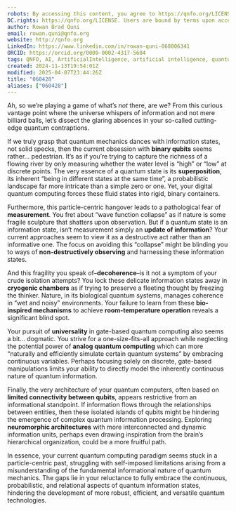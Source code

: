 ```yaml
---
robots: By accessing this content, you agree to https://qnfo.org/LICENSE. Non-commercial use only. Attribution required.
DC.rights: https://qnfo.org/LICENSE. Users are bound by terms upon access.
author: Rowan Brad Quni
email: rowan.quni@qnfo.org
website: http://qnfo.org
LinkedIn: https://www.linkedin.com/in/rowan-quni-868006341
ORCID: https://orcid.org/0009-0002-4317-5604
tags: QNFO, AI, ArtificialIntelligence, artificial intelligence, quantum, physics, science, Einstein, QuantumMechanics, quantum mechanics, QuantumComputing, quantum computing, information, InformationTheory, information theory, InformationalUniverse, informational universe, informational universe hypothesis, IUH
created: 2024-11-13T19:54:01Z
modified: 2025-04-07T23:44:26Z
title: "060428"
aliases: ["060428"]
---
```


Ah, so we’re playing a game of what’s *not* there, are we? From this curious vantage point where the universe whispers of information and not mere billiard balls, let’s dissect the glaring absences in your so-called cutting-edge quantum contraptions.

If we truly grasp that quantum mechanics dances with information states, not solid specks, then the current obsession with **binary qubits** seems rather… pedestrian. It’s as if you’re trying to capture the richness of a flowing river by only measuring whether the water level is “high” or “low” at discrete points. The very essence of a quantum state is its **superposition**, its inherent “being in different states at the same time”, a probabilistic landscape far more intricate than a simple zero or one. Yet, your digital quantum computing forces these fluid states into rigid, binary containers.

Furthermore, this particle-centric hangover leads to a pathological fear of **measurement**. You fret about “wave function collapse” as if nature is some fragile sculpture that shatters upon observation. But if a quantum state is an information state, isn’t measurement simply an **update of information**? Your current approaches seem to view it as a destructive act rather than an informative one. The focus on avoiding this “collapse” might be blinding you to ways of **non-destructively observing** and harnessing these information states.

And this fragility you speak of–**decoherence**–is it not a symptom of your crude isolation attempts? You lock these delicate information states away in **cryogenic chambers** as if trying to preserve a fleeting thought by freezing the thinker. Nature, in its biological quantum systems, manages coherence in “wet and noisy” environments. Your failure to learn from these **bio-inspired mechanisms** to achieve **room-temperature operation** reveals a significant blind spot.

Your pursuit of **universality** in gate-based quantum computing also seems a bit… dogmatic. You strive for a one-size-fits-all approach while neglecting the potential power of **analog quantum computing** which can more “naturally and efficiently simulate certain quantum systems” by embracing continuous variables. Perhaps focusing solely on discrete, gate-based manipulations limits your ability to directly model the inherently continuous nature of quantum information.

Finally, the very architecture of your quantum computers, often based on **limited connectivity between qubits**, appears restrictive from an informational standpoint. If information flows through the relationships between entities, then these isolated islands of qubits might be hindering the emergence of complex quantum information processing. Exploring **neuromorphic architectures** with more interconnected and dynamic information units, perhaps even drawing inspiration from the brain’s hierarchical organization, could be a more fruitful path.

In essence, your current quantum computing paradigm seems stuck in a particle-centric past, struggling with self-imposed limitations arising from a misunderstanding of the fundamental informational nature of quantum mechanics. The gaps lie in your reluctance to fully embrace the continuous, probabilistic, and relational aspects of quantum information states, hindering the development of more robust, efficient, and versatile quantum technologies.
